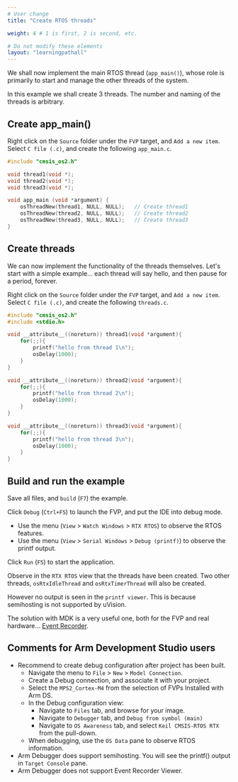 ```yaml
---
# User change
title: "Create RTOS threads"

weight: 4 # 1 is first, 2 is second, etc.

# Do not modify these elements
layout: "learningpathall"
---
```

We shall now implement the main RTOS thread (`app_main()`), whose role is primarily to start and manage the other threads of the system.

In this example we shall create 3 threads. The number and naming of the threads is arbitrary.

## Create app_main()

Right click on the `Source` folder under the `FVP` target, and `Add a new item`. Select `C file (.c)`, and create the following `app_main.c`.

```C
#include "cmsis_os2.h"

void thread1(void *);
void thread2(void *);
void thread3(void *);

void app_main (void *argument) {
	osThreadNew(thread1, NULL, NULL);	// Create thread1
	osThreadNew(thread2, NULL, NULL);	// Create thread2
	osThreadNew(thread3, NULL, NULL);	// Create thread3
}
```
## Create threads

We can now implement the functionality of the threads themselves. Let's start with a simple example... each thread will say hello, and then pause for a period, forever.

Right click on the `Source` folder under the `FVP` target, and `Add a new item`. Select `C file (.c)`, and create the following `threads.c`.
```C
#include "cmsis_os2.h"
#include <stdio.h>

void __attribute__((noreturn)) thread1(void *argument){
	for(;;){
		printf("hello from thread 1\n");
		osDelay(1000);
	}
}

void __attribute__((noreturn)) thread2(void *argument){
	for(;;){
		printf("hello from thread 2\n");
		osDelay(1000);
	}
}

void __attribute__((noreturn)) thread3(void *argument){
	for(;;){
		printf("hello from thread 3\n");
		osDelay(1000);
	}
}
```
## Build and run the example

Save all files, and `build` (`F7`) the example.

Click `Debug` (`Ctrl+F5`) to launch the FVP, and put the IDE into debug mode.
* Use the menu (`View` > `Watch Windows` > `RTX RTOS`) to observe the RTOS features.
* Use the menu (`View` > `Serial Windows` > `Debug (printf)`) to observe the printf output.

Click `Run` (`F5`) to start the application.

Observe in the `RTX RTOS` view that the threads have been created. Two other threads, `osRtxIdleThread` and `osRtxTimerThread` will also be created.

However no output is seen in the `printf viewer`. This is because semihosting is not supported by uVision.

The solution with MDK is a very useful one, both for the FVP and real hardware... [Event Recorder](https://www.keil.com/pack/doc/compiler/EventRecorder/html/index.html).

## Comments for Arm Development Studio users
* Recommend to create debug configuration after project has been built.
  * Navigate the menu to `File` > `New` > `Model Connection`.
  * Create a Debug connection, and associate it with your project.
  * Select the `MPS2_Cortex-M4` from the selection of FVPs Installed with Arm DS.
  * In the Debug configuration view:
    * Navigate to `Files` tab, and browse for your image.
	* Navigate to `Debugger` tab, and `Debug from symbol (main)`
	* Navigate to `OS Awareness` tab, and select `Keil CMSIS-RTOS RTX` from the pull-down.
  * When debugging, use the `OS Data` pane to observe RTOS information.
* Arm Debugger does support semihosting. You will see the printf() output in `Target Console` pane.
* Arm Debugger does not support Event Recorder Viewer.
